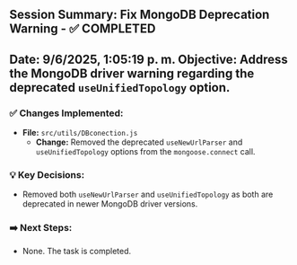 ## Session Summary: Fix MongoDB Deprecation Warning - ✅ COMPLETED
**Date**: 9/6/2025, 1:05:19 p. m.
**Objective**: Address the MongoDB driver warning regarding the deprecated `useUnifiedTopology` option.
---
### ✅ Changes Implemented:
*   **File:** `src/utils/DBconection.js`
    *   **Change:** Removed the deprecated `useNewUrlParser` and `useUnifiedTopology` options from the `mongoose.connect` call.
### 💡 Key Decisions:
*   Removed both `useNewUrlParser` and `useUnifiedTopology` as both are deprecated in newer MongoDB driver versions.
### ➡️ Next Steps:
*   None. The task is completed.
